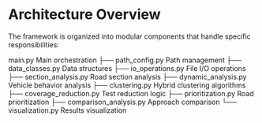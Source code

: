 # Architecture Overview
The framework is organized into modular components that handle specific responsibilities:

main.py                             Main orchestration
├── path_config.py                  Path management
├── data_classes.py                 Data structures
├── io_operations.py                File I/O operations
├── section_analysis.py             Road section analysis
├── dynamic_analysis.py             Vehicle behavior analysis
├── clustering.py                   Hybrid clustering algorithms
├── coverage_reduction.py           Test reduction logic
├── prioritization.py               Road prioritization
├── comparison_analysis.py          Approach comparison
└── visualization.py                Results visualization
